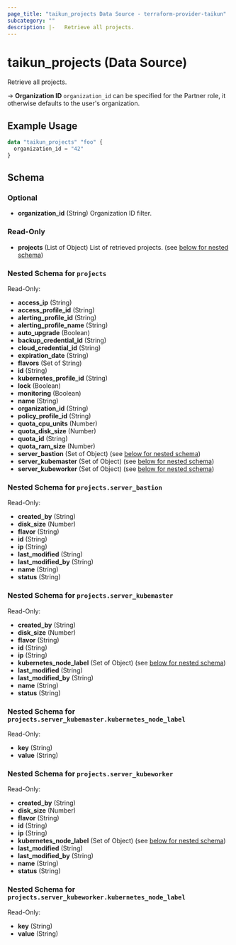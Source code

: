 ```yaml
---
page_title: "taikun_projects Data Source - terraform-provider-taikun"
subcategory: ""
description: |-   Retrieve all projects.
---
```


# taikun_projects (Data Source)

Retrieve all projects.

-> **Organization ID** `organization_id` can be specified for the Partner role, it otherwise defaults to the user's organization.

## Example Usage

```terraform
data "taikun_projects" "foo" {
  organization_id = "42"
}
```

<!-- schema generated by tfplugindocs -->
## Schema

### Optional

- **organization_id** (String) Organization ID filter.

### Read-Only

- **projects** (List of Object) List of retrieved projects. (see [below for nested schema](#nestedatt--projects))

<a id="nestedatt--projects"></a>
### Nested Schema for `projects`

Read-Only:

- **access_ip** (String)
- **access_profile_id** (String)
- **alerting_profile_id** (String)
- **alerting_profile_name** (String)
- **auto_upgrade** (Boolean)
- **backup_credential_id** (String)
- **cloud_credential_id** (String)
- **expiration_date** (String)
- **flavors** (Set of String)
- **id** (String)
- **kubernetes_profile_id** (String)
- **lock** (Boolean)
- **monitoring** (Boolean)
- **name** (String)
- **organization_id** (String)
- **policy_profile_id** (String)
- **quota_cpu_units** (Number)
- **quota_disk_size** (Number)
- **quota_id** (String)
- **quota_ram_size** (Number)
- **server_bastion** (Set of Object) (see [below for nested schema](#nestedobjatt--projects--server_bastion))
- **server_kubemaster** (Set of Object) (see [below for nested schema](#nestedobjatt--projects--server_kubemaster))
- **server_kubeworker** (Set of Object) (see [below for nested schema](#nestedobjatt--projects--server_kubeworker))

<a id="nestedobjatt--projects--server_bastion"></a>
### Nested Schema for `projects.server_bastion`

Read-Only:

- **created_by** (String)
- **disk_size** (Number)
- **flavor** (String)
- **id** (String)
- **ip** (String)
- **last_modified** (String)
- **last_modified_by** (String)
- **name** (String)
- **status** (String)


<a id="nestedobjatt--projects--server_kubemaster"></a>
### Nested Schema for `projects.server_kubemaster`

Read-Only:

- **created_by** (String)
- **disk_size** (Number)
- **flavor** (String)
- **id** (String)
- **ip** (String)
- **kubernetes_node_label** (Set of Object) (see [below for nested schema](#nestedobjatt--projects--server_kubemaster--kubernetes_node_label))
- **last_modified** (String)
- **last_modified_by** (String)
- **name** (String)
- **status** (String)

<a id="nestedobjatt--projects--server_kubemaster--kubernetes_node_label"></a>
### Nested Schema for `projects.server_kubemaster.kubernetes_node_label`

Read-Only:

- **key** (String)
- **value** (String)



<a id="nestedobjatt--projects--server_kubeworker"></a>
### Nested Schema for `projects.server_kubeworker`

Read-Only:

- **created_by** (String)
- **disk_size** (Number)
- **flavor** (String)
- **id** (String)
- **ip** (String)
- **kubernetes_node_label** (Set of Object) (see [below for nested schema](#nestedobjatt--projects--server_kubeworker--kubernetes_node_label))
- **last_modified** (String)
- **last_modified_by** (String)
- **name** (String)
- **status** (String)

<a id="nestedobjatt--projects--server_kubeworker--kubernetes_node_label"></a>
### Nested Schema for `projects.server_kubeworker.kubernetes_node_label`

Read-Only:

- **key** (String)
- **value** (String)


